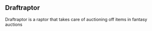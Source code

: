 ## Draftraptor



Draftraptor is a raptor that takes care of auctioning off items in fantasy auctions